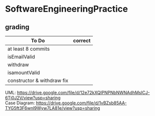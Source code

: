 # SoftwareEngineeringPractice
## grading

To Do | correct
---|---
at least 8 commits|
isEmailValid|
withdraw|
isamountValid|
constructor & withdraw fix|


UML: https://drive.google.com/file/d/12e72kXQIPNPNbNWNAdhMsICJ-6Tj0J2V/view?usp=sharing \
Case Diagram: https://drive.google.com/file/d/1vBZsb85AA-TYG5ft3F6wnl9Wyw7LA81e/view?usp=sharing 
